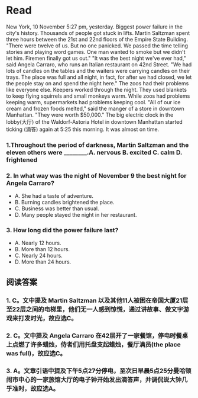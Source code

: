 # Read
New York, 10 November 5:27 pm, yesterday. Biggest power failure in the city's history.
Thousands of people got stuck in lifts. Martin Saltzman spent three hours between the 21st and 22nd floors of the Empire State Building. "There were twelve of us. But no one panicked. We passed the time telling stories and playing word games. One man wanted to smoke but we didn't let him. Firemen finally got us out."
"It was the best night we've ever had," said Angela Carraro, who runs an Italian restaurant on 42nd Street. "We had lots of candles on the tables and the waiters were carrying candles on their trays. The place was full and all night, in fact, for after we had closed, we let the people stay on and spend the night here."
The zoos had their problems like everyone else. Keepers worked through the night. They used blankets to keep flying squirrels and small monkeys warm. While zoos had problems keeping warm, supermarkets had problems keeping cool. "All of our ice cream and frozen foods melted," said the manger of a store in downtown Manhattan. "They were worth $50,000."
The big electric clock in the lobby(大厅) of the Waldorf-Astoria Hotel in downtown Manhattan started ticking (滴答) again at 5:25 this morning. It was almost on time.
### 1.Throughout the period of darkness, Martin Saltzman and the eleven others were ________.A. nervous B. excited C. calm D. frightened
### 2. In what way was the night of November 9 the best night for Angela Carraro?
 * A. She had a taste of adventure.
 * B. Burning candles brightened the place.
 * C. Business was better than usual.
 * D. Many people stayed the night in her restaurant.
### 3. How long did the power failure last?
 * A. Nearly 12 hours. 
 * B. More than 12 hours.
 * C. Nearly 24 hours. 
 * D. More than 24 hours.
## 阅读答案
### 1. C。文中提及 Martin Saltzman 以及其他11人被困在帝国大厦21层至22层之间的电梯里，他们无一人感到惊慌，通过讲故事、做文字游戏来打发时光，故应选C。
### 2. C。文中提及 Angela Carraro 在42层开了一家餐馆，停电时餐桌上点燃了许多蜡烛，侍者们用托盘支起蜡烛，餐厅满员(the place was full)，故应选C。
### 3. A。文章引语中提及下午5点27分停电，至次日早晨5点25分曼哈顿闹市中心的一家旅馆大厅的电子钟开始发出滴答声，并调侃说大钟几乎准时，故应选A。
